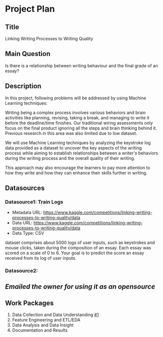 # Project Plan

## Title
Linking Writing Processes to Writing Quality

## Main Question

Is there is a relationship between writing behaviour and the final grade of an essay?

## Description


In this project, following problems will be addressed by using Machine Learning techniques:

Writing being a complex process involves various behaviors and brain activities like planning, revising, taking a break, and managing to write it before the deadline/time finishes. Our traditional wiring assessments only focus on the final product ignoring all the steps and brain thinking behind it. Previous research in this area was also limited due to low dataset.

We will use Machine Learning techniques by analyzing the keystroke log data provided as a dataset to uncover the key aspects of the writing process while aiming to establish relationships between a writer's behaviors during the writing process and the overall quality of their writing.  

This approach may also encourage the learners to pay more attention to how they write and how they can enhance their skills further in writing.


## Datasources


### Datasource1: Train Logs
* Metadata URL: https://www.kaggle.com/competitions/linking-writing-processes-to-writing-quality/data
* Data URL: https://www.kaggle.com/competitions/linking-writing-processes-to-writing-quality/data
* Data Type: CSV

dataset comprises about 5000 logs of user inputs, such as keystrokes and mouse clicks, taken during the composition of an essay. Each essay was scored on a scale of 0 to 6. Your goal is to predict the score an essay received from its log of user inputs.

### Datasource2: 
##  *Emailed the owner for using it as an opensource*

## Work Packages


1. Data Collection and Data Understanding [#1][i1]
2. Feature Engineering and ETL/EDA
3. Data Analysis and Data Insight
4. Documentation and Results

[i1]: https://github.com/jvalue/made-template/issues/1